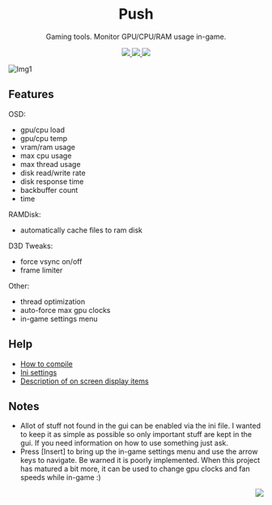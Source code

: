 <h1 align="center">Push</h1>

<p align="center">Gaming tools. Monitor GPU/CPU/RAM usage in-game.</p>

<p align="center">
  <a href="https://ci.appveyor.com/project/Volkanite/push">
    <img src="https://ci.appveyor.com/api/projects/status/xty9844w2ps6m2dd?svg=true">
  </a>
  <a href="https://github.com/Volkanite/Push/releases">
    <img src="https://img.shields.io/github/downloads/Volkanite/Push/total.svg?style=flat">
  </a>
  <a href="https://discord.gg/5822XFU">
    <img src="https://img.shields.io/discord/554456848347037711.svg?logo=discord&label=Chat">
  </a
</p>
	  
![Img1](https://i.imgur.com/BFvGwl4.jpg)

Features
--------

OSD: 
- gpu/cpu load 
- gpu/cpu temp 
- vram/ram usage 
- max cpu usage 
- max thread usage 
- disk read/write rate
- disk response time
- backbuffer count 
- time

RAMDisk: 
- automatically cache files to ram disk

D3D Tweaks: 
- force vsync on/off
- frame limiter 

Other: 
- thread optimization
- auto-force max gpu clocks
- in-game settings menu

Help
----
- [How to compile](https://github.com/Volkanite/Push/wiki/How-to-compile) <br>
- [Ini settings](https://github.com/Volkanite/Push/wiki/ini-settings) <br>
- [Description of on screen display items](https://github.com/Volkanite/Push/wiki/OSD-items)

Notes
-----
- Allot of stuff not found in the gui can be enabled via the ini file. I wanted to keep it as simple as possible so only important stuff are kept in the gui. If you need information on how to use something just ask.
- Press [Insert] to bring up the in-game settings menu and use the arrow keys to navigate. Be warned it is poorly implemented. When this project has matured a bit more, it can be used to change gpu clocks and fan speeds while in-game :)

<p align="right">
  <a href="http://hits.dwyl.io/Volkanite/Push">
	  <img src="http://hits.dwyl.io/Volkanite/Push.svg">
  </a>
</p>
